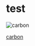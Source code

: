 # test
![carbon](carbon.png)


[carbon](https://www.draw.io/?chrome=0&lightbox=1&url=https%3A%2F%2Fgithub.com%2Fkorservick%2Ftest%2Fblob%2Fmaster%2Fcarbon.png)
